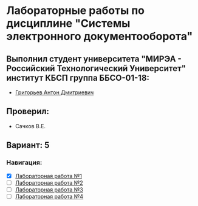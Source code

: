 # Лабораторные работы по дисциплине "Системы электронного документооборота"

## Выполнил студент университета "МИРЭА - Российский Технологический Университет" институт КБСП группа ББСО-01-18: 
- [Григорьев Антон Дмитриевич](https://github.com/Zeph1rr)

## Проверил:
- Сачков В.Е.

## Вариант: 5

### Навигация:
- [x] [Лабораторная работа №1](lab1/)
- [ ] [Лабораторная работа №2]()
- [ ] [Лабораторная работа №3]()
- [ ] [Лабораторная работа №4]()